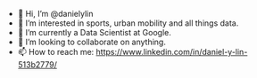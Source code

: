 - 👋 Hi, I’m @danielylin
- 👀 I’m interested in sports, urban mobility and all things data.
- 🌱 I’m currently a Data Scientist at Google.
- 💞️ I’m looking to collaborate on anything.
- 📫 How to reach me: https://www.linkedin.com/in/daniel-y-lin-513b2779/

<!---
danielylin/danielylin is a ✨ special ✨ repository because its `README.md` (this file) appears on your GitHub profile.
You can click the Preview link to take a look at your changes.
--->
